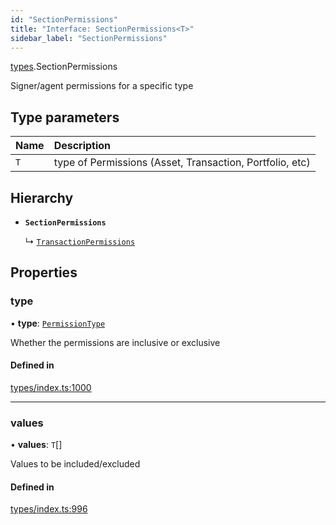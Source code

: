 ```yaml
---
id: "SectionPermissions"
title: "Interface: SectionPermissions<T>"
sidebar_label: "SectionPermissions"
---
```


[types](../../../modules/Types/Types.md).SectionPermissions

Signer/agent permissions for a specific type

## Type parameters

| Name | Description |
| :------ | :------ |
| `T` | type of Permissions (Asset, Transaction, Portfolio, etc) |

## Hierarchy

- **`SectionPermissions`**

  ↳ [`TransactionPermissions`](../TransactionPermissions/TransactionPermissions.md)

## Properties

### type

• **type**: [`PermissionType`](../../../enums/Types/PermissionType/PermissionType.md)

Whether the permissions are inclusive or exclusive

#### Defined in

[types/index.ts:1000](https://github.com/PolymeshAssociation/polymesh-sdk/blob/968f8d70c/src/types/index.ts#L1000)

___

### values

• **values**: `T`[]

Values to be included/excluded

#### Defined in

[types/index.ts:996](https://github.com/PolymeshAssociation/polymesh-sdk/blob/968f8d70c/src/types/index.ts#L996)
